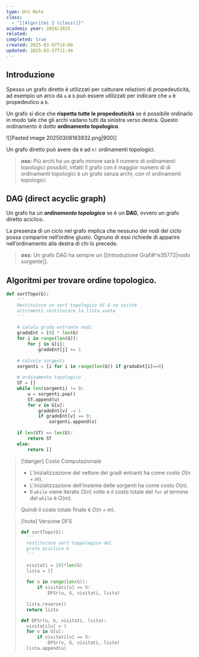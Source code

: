 ```yaml
---
type: Uni Note
class:
  - "[[Algoritmi 2 (class)]]"
academic year: 2024/2025
related: 
completed: true
created: 2025-03-07T14:09
updated: 2025-03-27T11:44
---
```

## Introduzione

Spesso un grafo diretto è utilizzati per catturare relazioni di propedeuticità, ad esempio un arco da `a` a `b` può essere utilizzati per indicare che `a` è propedeutico a `b`.

Un grafo si dice che **rispetta tutte le propedeuticità** se è possibile ordinarlo in modo tale che gli archi vadano tutti da sinistra verso destra. Questo ordinamento è dotto **ordinamento topologico**.

![[Pasted image 20250308163932.png|900]]

Un grafo diretto può avere da `0` ad `n!` ordinamenti topologici.

>***oss:*** Più archi ha un grafo minore sarà il numero di ordinamenti topologici possibili, infatti il grafo con il maggior numero di di ordinamenti topologici è un grafo senza archi, con n! ordinamenti topologici.

## DAG (direct acyclic graph)

Un grafo ha un ***ordinamento topologico*** se è un **DAG**, ovvero un grafo diretto aciclico.

La presenza di un ciclo nel grafo implica che nessuno dei nodi del ciclo possa comparire nell’ordine giusto. Ognuno di essi richiede di apparire nell’ordinamento alla destra di chi lo precede.

>***oss:*** Un grafo DAG ha sempre un [[Introduzione Grafi#^e35772|nodo sorgente]].

## Algoritmi per trovare ordine topologico.

```python
def sortTopo(G):
	'''
	Restituisce un sort topologico di G se esiste
	altrimenti restituisce la lista vuota
	'''
	
	# calolo grado entrante nodi
	gradoEnt = [0] * len(G)
	for i in range(len(G)):
		for j in G[i]:
			gradoEnt[j] += 1
	
	# calcolo sorgenti
	sorgenti = [i for i in range(len(G)) if gradoEnt[i]==0]
	
	# ordinamento topologico
	ST = []
	while len(sorgenti) != 0:
		u = sorgenti.pop()
		ST.append(u)
		for v in G[u]:
			gradoEnt[v] -= 1
			if gradoEnt[v] == 0:
				sorgenti.append(v)
	
	if len(ST) == len(G): 
		return ST
	else:
		return []
```

>[!danger] Costo Computazionale
>
>- L’inizializzazione del vettore dei gradi entranti ha come costo $O(n + m)$.
>- L'inizializzazione dell’insieme delle sorgenti ha come costo $O(n)$.
>- Il `while` viene iterato $O(n)$ volte e il costo totale del `for` al termine del `while` è $O(m)$.
>  
>Quindi il costo totale finale è $O(n + m)$.

>[!note] Versione DFS
>
>```python
>def sortTopo(G):
>	'''
>	restituisce sort toppologico del
>	grafo aciclico G
>	'''
>	
>	visitati = [0]*len(G)
>	lista = []
>	
>	for u in range(len(G)):
>		if visitati[u] == 0:
>			DFSr(u, G, visitati, lista)
>			
>	lista.reverse()
>	return lista
>```
>
>```python
>def DFSr(u, G, visitati, lista):
>	visitati[u] = 1
>	for v in G[u]:
>		if visitati[v] == 0:
>			DFSr(v, G, visitati, lista)
>	lista.append(u)
>```